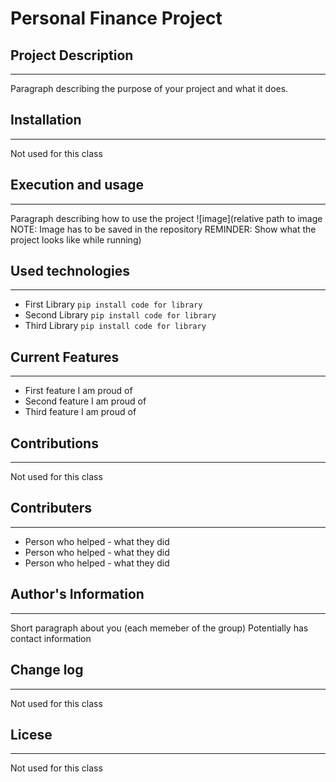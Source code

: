 # Personal Finance Project

## Project Description
___
Paragraph describing the purpose of your project and what it does.  

## Installation
___
Not used for this class  

## Execution and usage
___
Paragraph describing how to use the project
![image](relative path to image NOTE: Image has to be saved in the repository
REMINDER: Show what the project looks like while running)  

## Used technologies
___
+ First Library
`pip install code for library`
+ Second Library
`pip install code for library`
+ Third Library
`pip install code for library`  

## Current Features
___
+ First feature I am proud of
+ Second feature I am proud of
+ Third feature I am proud of  

## Contributions
___
Not used for this class  

## Contributers
___
+ Person who helped - what they did
+ Person who helped - what they did
+ Person who helped - what they did  

## Author's Information
____
Short paragraph about you (each memeber of the group)
Potentially has contact information  

## Change log
___
Not used for this class  

## Licese
___
Not used for this class  